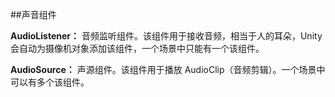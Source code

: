 ##声音组件

**AudioListener：**
音频监听组件。该组件用于接收音频，相当于人的耳朵，Unity 会自动为摄像机对象添加该组件，一个场景中只能有一个该组件。

**AudioSource：**
声源组件。该组件用于播放 AudioClip（音频剪辑）。一个场景中可以有多个该组件。
